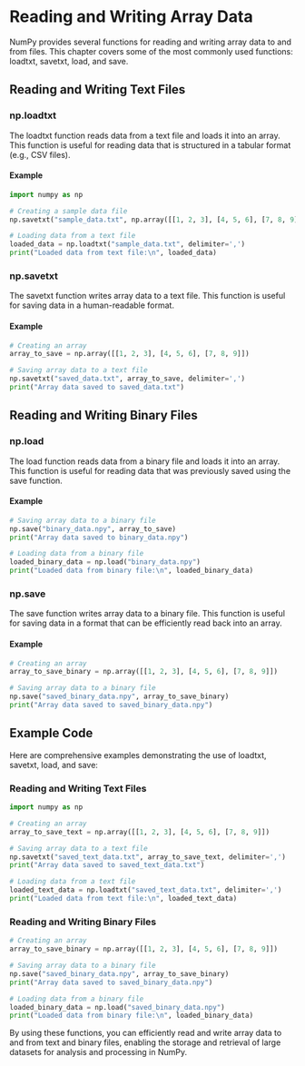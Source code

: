 # Reading and Writing Array Data
NumPy provides several functions for reading and writing array data to and from files. This chapter covers some of the most commonly used functions: loadtxt, savetxt, load, and save.

## Reading and Writing Text Files
### np.loadtxt
The loadtxt function reads data from a text file and loads it into an array. This function is useful for reading data that is structured in a tabular format (e.g., CSV files).

#### Example
```python
import numpy as np

# Creating a sample data file
np.savetxt("sample_data.txt", np.array([[1, 2, 3], [4, 5, 6], [7, 8, 9]]), delimiter=',')

# Loading data from a text file
loaded_data = np.loadtxt("sample_data.txt", delimiter=',')
print("Loaded data from text file:\n", loaded_data)
```

### np.savetxt
The savetxt function writes array data to a text file. This function is useful for saving data in a human-readable format.

#### Example
```python
# Creating an array
array_to_save = np.array([[1, 2, 3], [4, 5, 6], [7, 8, 9]])

# Saving array data to a text file
np.savetxt("saved_data.txt", array_to_save, delimiter=',')
print("Array data saved to saved_data.txt")
```

## Reading and Writing Binary Files
### np.load
The load function reads data from a binary file and loads it into an array. This function is useful for reading data that was previously saved using the save function.

#### Example
```python
# Saving array data to a binary file
np.save("binary_data.npy", array_to_save)
print("Array data saved to binary_data.npy")

# Loading data from a binary file
loaded_binary_data = np.load("binary_data.npy")
print("Loaded data from binary file:\n", loaded_binary_data)
```

### np.save
The save function writes array data to a binary file. This function is useful for saving data in a format that can be efficiently read back into an array.

#### Example
```python
# Creating an array
array_to_save_binary = np.array([[1, 2, 3], [4, 5, 6], [7, 8, 9]])

# Saving array data to a binary file
np.save("saved_binary_data.npy", array_to_save_binary)
print("Array data saved to saved_binary_data.npy")
```

## Example Code
Here are comprehensive examples demonstrating the use of loadtxt, savetxt, load, and save:

### Reading and Writing Text Files
```python
import numpy as np

# Creating an array
array_to_save_text = np.array([[1, 2, 3], [4, 5, 6], [7, 8, 9]])

# Saving array data to a text file
np.savetxt("saved_text_data.txt", array_to_save_text, delimiter=',')
print("Array data saved to saved_text_data.txt")

# Loading data from a text file
loaded_text_data = np.loadtxt("saved_text_data.txt", delimiter=',')
print("Loaded data from text file:\n", loaded_text_data)
```

### Reading and Writing Binary Files
```python
# Creating an array
array_to_save_binary = np.array([[1, 2, 3], [4, 5, 6], [7, 8, 9]])

# Saving array data to a binary file
np.save("saved_binary_data.npy", array_to_save_binary)
print("Array data saved to saved_binary_data.npy")

# Loading data from a binary file
loaded_binary_data = np.load("saved_binary_data.npy")
print("Loaded data from binary file:\n", loaded_binary_data)
```

By using these functions, you can efficiently read and write array data to and from text and binary files, enabling the storage and retrieval of large datasets for analysis and processing in NumPy.
